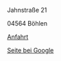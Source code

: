 Jahnstraße 21

04564 Böhlen


[Anfahrt](https://www.google.de/maps/dir//Frau+Dipl.-Med.+Oda+Kautzky,+Jahnstra%C3%9Fe+21,+04564+B%C3%B6hlen/@51.1999314,12.3906204,17z/data=!4m15!1m6!3m5!1s0x47a6fb49fe109219:0x453c1987f491726d!2sFrau+Dipl.-Med.+Oda+Kautzky!8m2!3d51.19989!4d12.39285!4m7!1m0!1m5!1m1!1s0x47a6fb49fe109219:0x453c1987f491726d!2m2!1d12.39285!2d51.19989)

[Seite bei Google](https://www.google.de/maps/place/Frau+Dipl.-Med.+Oda+Kautzky/@51.1999314,12.3906204,17z/data=!4m13!1m7!3m6!1s0x47a6fb36694c4dc7:0xb32f7bec9a6ad804!2zSmFobnN0cmHDn2UsIDA0NTY0IELDtmhsZW4!3b1!8m2!3d51.200816!4d12.390918!3m4!1s0x47a6fb49fe109219:0x453c1987f491726d!8m2!3d51.19989!4d12.39285)
